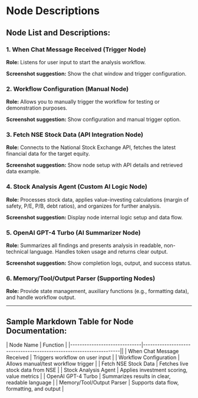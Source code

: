 # Node Descriptions

## Node List and Descriptions:

### 1. When Chat Message Received (Trigger Node)

**Role:** Listens for user input to start the analysis workflow.

**Screenshot suggestion:** Show the chat window and trigger configuration.

### 2. Workflow Configuration (Manual Node)

**Role:** Allows you to manually trigger the workflow for testing or demonstration purposes.

**Screenshot suggestion:** Show configuration and manual trigger option.

### 3. Fetch NSE Stock Data (API Integration Node)

**Role:** Connects to the National Stock Exchange API, fetches the latest financial data for the target equity.

**Screenshot suggestion:** Show node setup with API details and retrieved data example.

### 4. Stock Analysis Agent (Custom AI Logic Node)

**Role:** Processes stock data, applies value-investing calculations (margin of safety, P/E, P/B, debt ratios), and organizes for further analysis.

**Screenshot suggestion:** Display node internal logic setup and data flow.

### 5. OpenAI GPT-4 Turbo (AI Summarizer Node)

**Role:** Summarizes all findings and presents analysis in readable, non-technical language. Handles token usage and returns clear output.

**Screenshot suggestion:** Show completion logs, output, and success status.

### 6. Memory/Tool/Output Parser (Supporting Nodes)

**Role:** Provide state management, auxiliary functions (e.g., formatting data), and handle workflow output.

---

## Sample Markdown Table for Node Documentation:

| Node Name                    | Function                                                           |
|------------------------------|--------------------------------------------------------------------||
| When Chat Message Received   | Triggers workflow on user input                                    |
| Workflow Configuration       | Allows manual/test workflow trigger                                |
| Fetch NSE Stock Data         | Fetches live stock data from NSE                                   |
| Stock Analysis Agent         | Applies investment scoring, value metrics                          |
| OpenAI GPT-4 Turbo           | Summarizes results in clear, readable language                     |
| Memory/Tool/Output Parser    | Supports data flow, formatting, and output                         |
